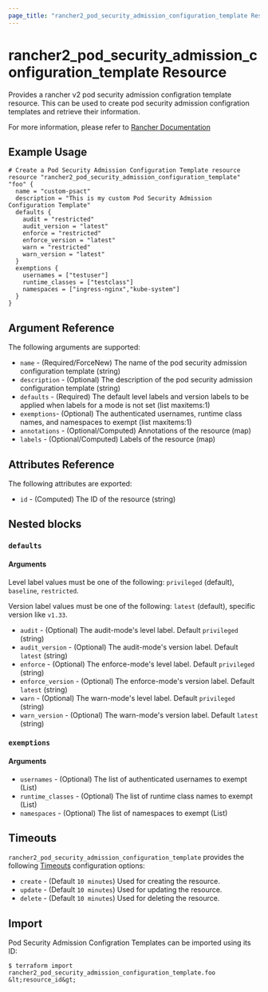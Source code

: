 ```yaml
---
page_title: "rancher2_pod_security_admission_configuration_template Resource"
---
```


# rancher2\_pod\_security\_admission\_configuration\_template Resource

Provides a rancher v2 pod security admission configration template resource. 
This can be used to create pod security admission configration templates and retrieve their information.

For more information, please refer to [Rancher Documentation](https://ranchermanager.docs.rancher.com/how-to-guides/new-user-guides/authentication-permissions-and-global-configuration/psa-config-templates)

## Example Usage

```hcl
# Create a Pod Security Admission Configuration Template resource
resource "rancher2_pod_security_admission_configuration_template" "foo" {
  name = "custom-psact"
  description = "This is my custom Pod Security Admission Configuration Template"
  defaults {
    audit = "restricted"
    audit_version = "latest"
    enforce = "restricted"
    enforce_version = "latest"
    warn = "restricted"
    warn_version = "latest"
  }
  exemptions {
    usernames = ["testuser"]
    runtime_classes = ["testclass"]
    namespaces = ["ingress-nginx","kube-system"]
  }
}
```

## Argument Reference

The following arguments are supported:

* `name` - (Required/ForceNew) The name of the pod security admission configuration template (string)
* `description` - (Optional) The description of the pod security admission configuration template (string) 
* `defaults` - (Required) The default level labels and version labels to be applied when labels for a mode is not set (list maxitems:1)
* `exemptions`- (Optional) The authenticated usernames, runtime class names, and namespaces to exempt (list maxitems:1)
* `annotations` - (Optional/Computed) Annotations of the resource (map)
* `labels` - (Optional/Computed) Labels of the resource (map)

## Attributes Reference

The following attributes are exported:

* `id` - (Computed) The ID of the resource (string)

## Nested blocks

### `defaults`

#### Arguments

Level label values must be one of the following: `privileged` (default), `baseline`, `restricted`.

Version label values must be one of the following: `latest` (default), specific version like `v1.33`.

* `audit` - (Optional) The audit-mode's level label. Default `privileged` (string)
* `audit_version` - (Optional) The audit-mode's version label. Default `latest` (string)
* `enforce` - (Optional) The enforce-mode's level label. Default `privileged` (string)
* `enforce_version` - (Optional) The enforce-mode's version label. Default `latest` (string)
* `warn` - (Optional) The warn-mode's level label. Default `privileged` (string)
* `warn_version` - (Optional) The warn-mode's version label. Default `latest` (string)

### `exemptions`

#### Arguments

* `usernames` - (Optional) The list of authenticated usernames to exempt (List)
* `runtime_classes` - (Optional) The list of runtime class names to exempt (List)
* `namespaces` - (Optional) The list of namespaces to exempt (List)

## Timeouts

`rancher2_pod_security_admission_configuration_template` provides the following
[Timeouts](https://www.terraform.io/docs/configuration/resources.html#operation-timeouts) configuration options:

- `create` - (Default `10 minutes`) Used for creating the resource.
- `update` - (Default `10 minutes`) Used for updating the resource.
- `delete` - (Default `10 minutes`) Used for deleting the resource.

## Import

Pod Security Admission Configration Templates can be imported using its ID:

```
$ terraform import rancher2_pod_security_admission_configuration_template.foo &lt;resource_id&gt;
```

